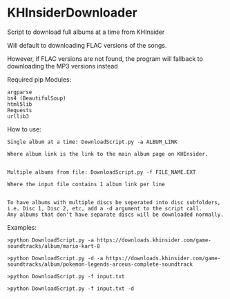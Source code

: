 # KHInsiderDownloader
Script to download full albums at a time from KHInsider

Will default to downloading FLAC versions of the songs.

However, if FLAC versions are not found, the program will fallback to downloading the MP3 versions instead



Required pip Modules:
```
argparse
bs4 (BeautifulSoup)
html5lib
Requests
urllib3
```

How to use:
```
Single album at a time: DownloadScript.py -a ALBUM_LINK

Where album link is the link to the main album page on KHInsider.


Multiple albums from file: DownloadScript.py -f FILE_NAME.EXT

Where the input file contains 1 album link per line


To have albums with multiple discs be seperated into disc subfolders,
i.e. Disc 1, Disc 2, etc, add a -d argument to the script call.
Any albums that don't have separate discs will be downloaded normally.
```
Examples: 
```
>python DownloadScript.py -a https://downloads.khinsider.com/game-soundtracks/album/mario-kart-8

>python DownloadScript.py -d -a https://downloads.khinsider.com/game-soundtracks/album/pokemon-legends-arceus-complete-soundtrack

>python DownloadScript.py -f input.txt

>python DownloadScript.py -f input.txt -d
```
